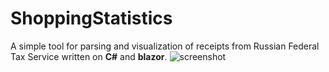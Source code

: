 # ShoppingStatistics
A simple tool for parsing and visualization of receipts from Russian Federal Tax Service written on **C#** and **blazor**.
![screenshot](https://i.imgur.com/m0O9SL2.png)